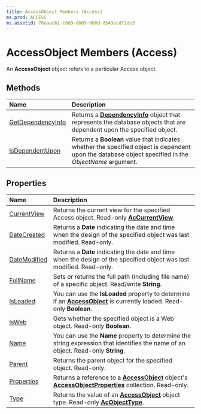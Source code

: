 ```yaml
---
title: AccessObject Members (Access)
ms.prod: ACCESS
ms.assetid: 78aaacb1-c0d3-d809-088d-d543ecd71de3
---
```



# AccessObject Members (Access)


An  **AccessObject** object refers to a particular Access object.


## Methods



|**Name**|**Description**|
|:-----|:-----|
|[GetDependencyInfo](accessobject-getdependencyinfo-method-access.md)| Returns a **[DependencyInfo](dependencyinfo-object-access.md)** object that represents the database objects that are dependent upon the specified object.|
|[IsDependentUpon](accessobject-isdependentupon-method-access.md)|Returns a  **Boolean** value that indicates whether the specified object is dependent upon the database object specified in the _ObjectName_ argument.|

## Properties



|**Name**|**Description**|
|:-----|:-----|
|[CurrentView](accessobject-currentview-property-access.md)|Returns the current view for the specified Access object. Read-only  **[AcCurrentView](accurrentview-enumeration-access.md)**.|
|[DateCreated](accessobject-datecreated-property-access.md)|Returns a  **Date** indicating the date and time when the design of the specified object was last modified. Read-only.|
|[DateModified](accessobject-datemodified-property-access.md)|Returns a  **Date** indicating the date and time when the design of the specified object was last modified. Read-only.|
|[FullName](accessobject-fullname-property-access.md)|Sets or returns the full path (including file name) of a specific object. Read/write  **String**.|
|[IsLoaded](accessobject-isloaded-property-access.md)|You can use the  **IsLoaded** property to determine if an **[AccessObject](accessobject-object-access.md)** is currently loaded. Read-only **Boolean**.|
|[IsWeb](accessobject-isweb-property-access.md)|Gets whether the specified object is a Web object. Read-only  **Boolean**.|
|[Name](accessobject-name-property-access.md)|You can use the  **Name** property to determine the string expression that identifies the name of an object. Read-only **String**.|
|[Parent](accessobject-parent-property-access.md)|Returns the parent object for the specified object. Read-only.|
|[Properties](accessobject-properties-property-access.md)|Returns a reference to a  **[AccessObject](accessobject-object-access.md)** object's **[AccessObjectProperties](accessobjectproperties-object-access.md)** collection. Read-only.|
|[Type](accessobject-type-property-access.md)|Returns the value of an  **[AccessObject](accessobject-object-access.md)** object type. Read-only **[AcObjectType](acobjecttype-enumeration-access.md)**.|

